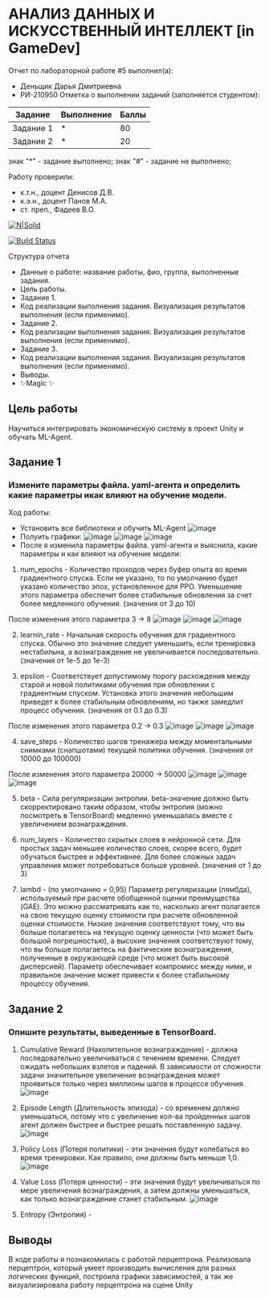 # АНАЛИЗ ДАННЫХ И ИСКУССТВЕННЫЙ ИНТЕЛЛЕКТ [in GameDev]
Отчет по лабораторной работе #5 выполнил(а):
- Деньщик Дарья Дмитриевна
- РИ-210950
Отметка о выполнении заданий (заполняется студентом):

| Задание | Выполнение | Баллы |
| ------ | ------ | ------ |
| Задание 1 | * | 80 |
| Задание 2 | * | 20 |

знак "*" - задание выполнено; знак "#" - задание не выполнено;

Работу проверили:
- к.т.н., доцент Денисов Д.В.
- к.э.н., доцент Панов М.А.
- ст. преп., Фадеев В.О.

[![N|Solid](https://cldup.com/dTxpPi9lDf.thumb.png)](https://nodesource.com/products/nsolid)

[![Build Status](https://travis-ci.org/joemccann/dillinger.svg?branch=master)](https://travis-ci.org/joemccann/dillinger)

Структура отчета

- Данные о работе: название работы, фио, группа, выполненные задания.
- Цель работы.
- Задание 1.
- Код реализации выполнения задания. Визуализация результатов выполнения (если применимо).
- Задание 2.
- Код реализации выполнения задания. Визуализация результатов выполнения (если применимо).
- Задание 3.
- Код реализации выполнения задания. Визуализация результатов выполнения (если применимо).
- Выводы.
- ✨Magic ✨

## Цель работы
Научиться интегрировать экономическую систему в проект Unity и обучать ML-Agent.

## Задание 1
### Измените параметры файла. yaml-агента и определить какие параметры икак влияют на обучение модели.
Ход работы:
- Установить все библиотеки и обучить ML-Agent
![image](https://user-images.githubusercontent.com/104368430/204712113-6413d3da-17f2-468a-a545-54710509eb94.png)
- Полуить графики:
![image](https://user-images.githubusercontent.com/104368430/204712945-3595cd9d-e5ec-4584-98b4-01feb7df6a76.png)
![image](https://user-images.githubusercontent.com/104368430/204719234-52294190-0719-422e-9523-10e3360abdfb.png)
![image](https://user-images.githubusercontent.com/104368430/204712975-21436605-68e6-4e52-8e9f-a2bb402710da.png)
- После я изменила параметры файла. yaml-агента и выяснила, какие параметры и как влияют на обучение модели:

1) num_epochs - Количество проходов через буфер опыта во время градиентного спуска. Если не указано, то по умолчанию будет указано количество эпох, установленное для PPO. Уменьшение этого параметра обеспечит более стабильные обновления за счет более медленного обучения. (значения от 3 до 10)

После изменения этого параметра 3 -> 8
![image](https://user-images.githubusercontent.com/104368430/204717273-b12ad904-6fcf-41af-8dc2-d13894adb437.png)
![image](https://user-images.githubusercontent.com/104368430/204719305-a83160e3-9d5b-4d5a-921a-b222dbbf0e5b.png)
![image](https://user-images.githubusercontent.com/104368430/204717387-b17b2690-81c0-497c-938e-c2ef6d2bb5da.png)

2) learnin_rate - Начальная скорость обучения для градиентного спуска. Обычно это значение следует уменьшить, если тренировка нестабильна, а вознаграждение не увеличивается последовательно. (значения от 1e-5 до 1e-3)

3) epsilon - Соответствует допустимому порогу расхождения между старой и новой политиками обучения при обновлении с градиентным спуском. Установка этого значения небольшим приведет к более стабильным обновлениям, но также замедлит процесс обучения. (значения от 0.1 до 0.3)

После изменения этого параметра 0.2 -> 0.3
![image](https://user-images.githubusercontent.com/104368430/204718574-06d99daa-36c1-42dc-b2ad-cbd962d89d5a.png)
![image](https://user-images.githubusercontent.com/104368430/204719328-f64fbb1b-72a1-4219-8ad6-0874ac244fa6.png)
![image](https://user-images.githubusercontent.com/104368430/204718625-78706955-7cad-4afd-a545-716e67ea5bba.png)

4) save_steps - Количество шагов тренажера между моментальными снимками (снапшотами) текущей политики обучения. (значения от 10000 до 100000)

После изменения этого параметра 20000 -> 50000
![image](https://user-images.githubusercontent.com/104368430/204719794-8159343e-eaf5-47a9-8a22-f4025dbfed0e.png)
![image](https://user-images.githubusercontent.com/104368430/204719821-f858bac7-8a68-43ec-a8a1-37a5320c077d.png)
![image](https://user-images.githubusercontent.com/104368430/204719843-fd8ecd66-fa69-4066-b469-ef35541c40d5.png)

5) beta - Сила регуляризации энтропии. beta-значение должно быть скорректировано таким образом, чтобы энтропия (можно посмотреть в TensorBoard) медленно уменьшалась вместе с увеличением вознаграждения.

6) num_layers - Количество скрытых слоев в нейронной сети. Для простых задач меньшее количество слоев, скорее всего, будет обучаться быстрее и эффективнее. Для более сложных задач управления может потребоваться больше уровней. (значения от 1 до 3)

7) lambd - (по умолчанию = 0,95) Параметр регуляризации (лямбда), используемый при расчете обобщенной оценки преимущества (GAE). Это можно рассматривать как то, насколько агент полагается на свою текущую оценку стоимости при расчете обновленной оценки стоимости. Низкие значения соответствуют тому, что вы больше полагаетесь на текущую оценку ценности (что может быть большой погрешностью), а высокие значения соответствуют тому, что вы больше полагаетесь на фактические вознаграждения, полученные в окружающей среде (что может быть высокой дисперсией). Параметр обеспечивает компромисс между ними, и правильное значение может привести к более стабильному процессу обучения.

## Задание 2
### Опишите результаты, выведенные в TensorBoard. 

1) Cumulative Reward (Накопительное вознаграждение) - должна последовательно увеличиваться с течением времени. Следует ожидать небольших взлетов и падений. В зависимости от сложности задачи значительное увеличение вознаграждения может проявиться только через миллионы шагов в процессе обучения.
![image](https://user-images.githubusercontent.com/104368430/204727159-9e081832-fdb2-4021-8e77-804fb34d750e.png)

2) Episode Length (Длительность эпизода) - cо временем должно уменьшаться, потому что с увеличение кол-ва пройденных шагов агент должен быстрее и быстрее решать поставленную задачу.
![image](https://user-images.githubusercontent.com/104368430/204727449-d06894bd-7c46-4a3c-9c53-ceac2a628982.png)

3) Policy Loss (Потеря политики) - эти значения будут колебаться во время тренировки. Как правило, они должны быть меньше 1,0.
![image](https://user-images.githubusercontent.com/104368430/204728145-f1bac166-5383-4d1c-8ceb-5d235f5bfb81.png)

4) Value Loss (Потеря ценности) - эти значения будут увеличиваться по мере увеличения вознаграждения, а затем должны уменьшаться, как только вознаграждение станет стабильным.
![image](https://user-images.githubusercontent.com/104368430/204728339-5985e992-f46b-484e-95a5-44cfe77f8502.png)

5) Entropy (Энтропия) - 




## Выводы
В ходе работы я познакомилась с работой перцептрона. Реализовала перцептрон, который умеет производить вычисления для разных логических функций, построила графики зависимостей, а так же визуализировала работу перцептрона на сцене Unity
